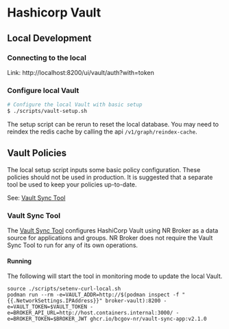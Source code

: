 # Hashicorp Vault

## Local Development

### Connecting to the local

Link: http://localhost:8200/ui/vault/auth?with=token

### Configure local Vault

```bash
# Configure the local Vault with basic setup
$ ./scripts/vault-setup.sh
```

The setup script can be rerun to reset the local database. You may need to reindex the redis cache by calling the api `/v1/graph/reindex-cache`.

## Vault Policies

The local setup script inputs some basic policy configuration. These policies should not be used in production. It is suggested that a separate tool be used to keep your policies up-to-date.

See: [Vault Sync Tool](https://github.com/bcgov-nr/vault-sync-app)

### Vault Sync Tool

The [Vault Sync Tool](https://github.com/bcgov-nr/vault-sync-app) configures HashiCorp Vault using NR Broker as a data source for applications and groups. NR Broker does not require the Vault Sync Tool to run for any of its own operations.

#### Running

The following will start the tool in monitoring mode to update the local Vault.

```
source ./scripts/setenv-curl-local.sh
podman run --rm -e=VAULT_ADDR=http://$(podman inspect -f "{{.NetworkSettings.IPAddress}}" broker-vault):8200 -e=VAULT_TOKEN=$VAULT_TOKEN -e=BROKER_API_URL=http://host.containers.internal:3000/ -e=BROKER_TOKEN=$BROKER_JWT ghcr.io/bcgov-nr/vault-sync-app:v2.1.0
```
